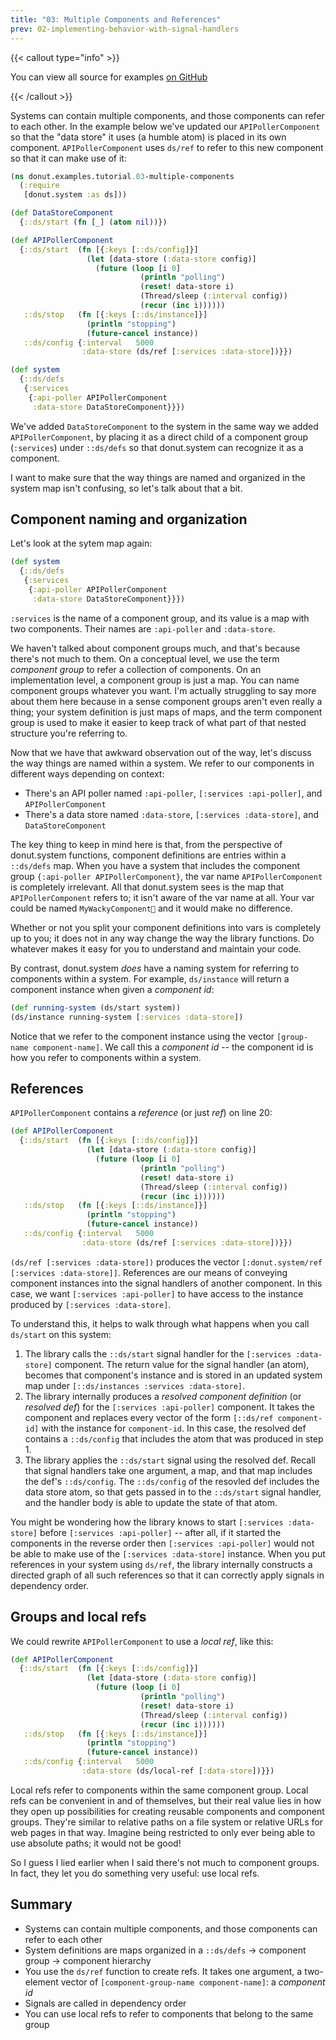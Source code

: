 ```yaml
---
title: "03: Multiple Components and References"
prev: 02-implementing-behavior-with-signal-handlers
---
```


{{< callout type="info" >}}

You can view all source for examples [on
GitHub](https://github.com/donut-party/system/tree/main/dev/donut/examples/tutorial)

{{< /callout >}}

Systems can contain multiple components, and those components can refer to each
other. In the example below we've updated our `APIPollerComponent` so that the
"data store" it uses (a humble atom) is placed in its own component.
`APIPollerComponent` uses `ds/ref` to refer to this new component so that it can
make use of it:

``` clojure {linenos=table,filename="dev/donut/examples/tutorial/03_multiple_components.clj"}
(ns donut.examples.tutorial.03-multiple-components
  (:require
   [donut.system :as ds]))

(def DataStoreComponent
  {::ds/start (fn [_] (atom nil))})

(def APIPollerComponent
  {::ds/start  (fn [{:keys [::ds/config]}]
                 (let [data-store (:data-store config)]
                   (future (loop [i 0]
                             (println "polling")
                             (reset! data-store i)
                             (Thread/sleep (:interval config))
                             (recur (inc i))))))
   ::ds/stop   (fn [{:keys [::ds/instance]}]
                 (println "stopping")
                 (future-cancel instance))
   ::ds/config {:interval   5000
                :data-store (ds/ref [:services :data-store])}})

(def system
  {::ds/defs
   {:services
    {:api-poller APIPollerComponent
     :data-store DataStoreComponent}}})
```

We've added `DataStoreComponent` to the system in the same way we added
`APIPollerComponent`, by placing it as a direct child of a component group
(`:services`) under `::ds/defs` so that donut.system can recognize it as a
component.

I want to make sure that the way things are named and organized in the system
map isn't confusing, so let's talk about that a bit.

## Component naming and organization

Let's look at the sytem map again:

``` clojure {linenos=table,linenostart=22,filename="dev/donut/examples/tutorial/03_multiple_components.clj"}
(def system
  {::ds/defs
   {:services
    {:api-poller APIPollerComponent
     :data-store DataStoreComponent}}})
```

`:services` is the name of a component group, and its value is a map with two
components. Their names are `:api-poller` and `:data-store`.

We haven't talked about component groups much, and that's because there's not
much to them. On a conceptual level, we use the term _component group_ to refer
a collection of components. On an implementation level, a component group is just
a map. You can name component groups whatever you want. I'm actually struggling
to say more about them here because in a sense component groups aren't even
really a thing; your system definition is just maps of maps, and the term
component group is used to make it easier to keep track of what part of that
nested structure you're referring to.

Now that we have that awkward observation out of the way, let's discuss the way
things are named within a system. We refer to our components in different ways
depending on context:

* There's an API poller named `:api-poller`, `[:services :api-poller]`, and
  `APIPollerComponent`
* There's a data store named `:data-store`, `[:services :data-store]`, and
  `DataStoreComponent`

The key thing to keep in mind here is that, from the perspective of donut.system
functions, component definitions are entries within a `::ds/defs` map. When you
have a system that includes the component group `{:api-poller
APIPollerComponent}`, the var name `APIPollerComponent` is completely
irrelevant. All that donut.system sees is the map that `APIPollerComponent`
refers to; it isn't aware of the var name at all. Your var could be named
`MyWackyComponent🤪` and it would make no difference.

Whether or not you split your component definitions into vars is completely up
to you; it does not in any way change the way the library functions. Do whatever
makes it easy for you to understand and maintain your code.

By contrast, donut.system _does_ have a naming system for referring to
components within a system. For example, `ds/instance` will return a component
instance when given a _component id_:

```clojure
(def running-system (ds/start system))
(ds/instance running-system [:services :data-store])
```

Notice that we refer to the component instance using the vector `[group-name
component-name]`. We call this a _component id_ -- the component id is how you
refer to components within a system.

## References

`APIPollerComponent` contains a _reference_ (or just _ref_) on line 20:

``` clojure {linenos=table,linenostart=8,filename="dev/donut/examples/tutorial/03_multiple_components.clj",hl_lines=[13]}
(def APIPollerComponent
  {::ds/start  (fn [{:keys [::ds/config]}]
                 (let [data-store (:data-store config)]
                   (future (loop [i 0]
                             (println "polling")
                             (reset! data-store i)
                             (Thread/sleep (:interval config))
                             (recur (inc i))))))
   ::ds/stop   (fn [{:keys [::ds/instance]}]
                 (println "stopping")
                 (future-cancel instance))
   ::ds/config {:interval   5000
                :data-store (ds/ref [:services :data-store])}})
```

`(ds/ref [:services :data-store])` produces the vector `[:donut.system/ref
[:services :data-store]]`. References are our means of conveying component
instances into the signal handlers of another component. In this case, we want
`[:services :api-poller]` to have access to the instance produced by `[:services
:data-store]`.

To understand this, it helps to walk through what happens when you call
`ds/start` on this system:

1. The library calls the `::ds/start` signal handler for the `[:services
   :data-store]` component. The return value for the signal handler (an atom),
   becomes that component's instance and is stored in an updated system map
   under `[::ds/instances :services :data-store]`.
2. The library internally produces a _resolved component definition_ (or
   _resolved def_) for the `[:services :api-poller]` component. It takes the
   component and replaces every vector of the form `[::ds/ref component-id]`
   with the instance for `component-id`. In this case, the resolved def contains
   a `::ds/config` that includes the atom that was produced in step 1.
3. The library applies the `::ds/start` signal using the resolved def. Recall
   that signal handlers take one argument, a map, and that map includes the
   def's `::ds/config`. The `::ds/config` of the resovled def includes the data
   store atom, so that gets passed in to the `::ds/start` signal handler, and
   the handler body is able to update the state of that atom.

You might be wondering how the library knows to start `[:services :data-store]`
before `[:services :api-poller]` -- after all, if it started the components in
the reverse order then `[:services :api-poller]` would not be able to make use
of the `[:services :data-store]` instance. When you put references in your
system using `ds/ref`, the library internally constructs a directed graph of all
such references so that it can correctly apply signals in dependency order.

## Groups and local refs

We could rewrite `APIPollerComponent` to use a _local ref_, like this:

``` clojure {linenos=table,linenostart=8,filename="dev/donut/examples/tutorial/03_multiple_components.clj",hl_lines=[13]}
(def APIPollerComponent
  {::ds/start  (fn [{:keys [::ds/config]}]
                 (let [data-store (:data-store config)]
                   (future (loop [i 0]
                             (println "polling")
                             (reset! data-store i)
                             (Thread/sleep (:interval config))
                             (recur (inc i))))))
   ::ds/stop   (fn [{:keys [::ds/instance]}]
                 (println "stopping")
                 (future-cancel instance))
   ::ds/config {:interval   5000
                :data-store (ds/local-ref [:data-store])}})
```

Local refs refer to components within the same component group. Local refs can
be convenient in and of themselves, but their real value lies in how they open
up possibilities for creating reusable components and component groups. They're
similar to relative paths on a file system or relative URLs for web pages in
that way. Imagine being restricted to only ever being able to use absolute
paths; it would not be good!

So I guess I lied earlier when I said there's not much to component groups. In
fact, they let you do something very useful: use local refs.

## Summary

* Systems can contain multiple components, and those components can refer to
  each other
* System definitions are maps organized in a `::ds/defs` -> component group ->
  component hierarchy
* You use the `ds/ref` function to create refs. It takes one argument, a
  two-element vector of `[component-group-name component-name]`: a _component
  id_
* Signals are called in dependency order
* You can use local refs to refer to components that belong to the same group

